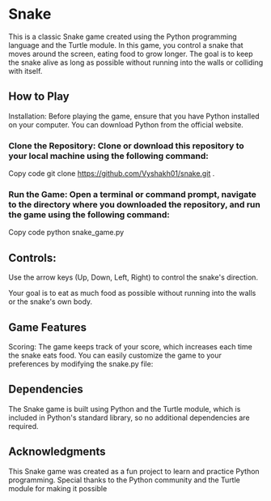 # Snake 

 This is a classic Snake game created using the Python programming language and the Turtle module. 
 In this game, you control a snake that moves around the screen, eating food to grow longer. 
 The goal is to keep the snake alive as long as possible without running into the walls or colliding with itself.

## How to Play
Installation: Before playing the game, ensure that you have Python installed on your computer. You can download Python from the official website.

### Clone the Repository: Clone or download this repository to your local machine using the following command:
Copy code
git clone https://github.com/Vyshakh01/snake.git  .
### Run the Game: Open a terminal or command prompt, navigate to the directory where you downloaded the repository, and run the game using the following command:
Copy code
python snake_game.py


## Controls:

Use the arrow keys (Up, Down, Left, Right) to control the snake's direction.

Your goal is to eat as much food as possible without running into the walls or the snake's own body.


## Game Features
Scoring: The game keeps track of your score, which increases each time the snake eats food.
You can easily customize the game to your preferences by modifying the snake.py file:

## Dependencies
The Snake game is built using Python and the Turtle module, which is included in Python's standard library, so no additional dependencies are required.

## Acknowledgments
This Snake game was created as a fun project to learn and practice Python programming. Special thanks to the Python community and the Turtle module for making it possible
